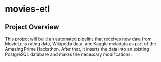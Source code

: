 # movies-etl
## Project Overview
This project will build an automated pipeline that receives new data from MovieLens rating data, Wikipedia data, and Kaggle metadata as part of the Amazing Prime Hackathon. After that, it inserts the data into an existing PostgreSQL database and makes the necessary modifications.
